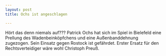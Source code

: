 ```yaml
---
layout: post
title: Ochs ist angeschlagen

---
```


Hört das denn niemals auf??? Patrick Ochs hat sich im Spiel in Bielefeld eine Prellung des Wadenbeinköpfchens und eine Außenbanddehnung zugezogen. Sein Einsatz gegen Rostock ist gefährdet. Erster Ersatz für den Rechtsverteidiger wäre wohl Christoph Preuß.


